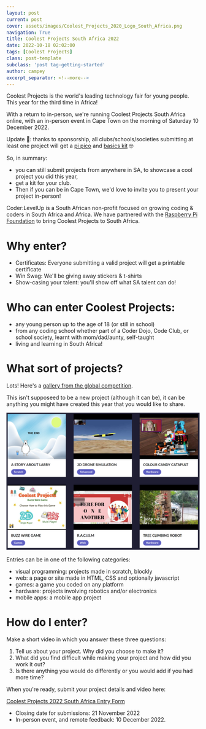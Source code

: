 ```yaml
---
layout: post
current: post
cover: assets/images/Coolest_Projects_2020_Logo_South_Africa.png
navigation: True
title: Coolest Projects South Africa 2022
date: 2022-10-18 02:02:00
tags: [Coolest Projects]
class: post-template
subclass: 'post tag-getting-started'
author: campey
excerpt_separator: <!--more-->
---
```


Coolest Projects is the world's leading technology fair for young people. This year for the third time in Africa!

With a return to in-person, we're running Coolest Projects South Africa online, with an in-person event in Cape Town on the morning of Saturday 10 December 2022.

<!--more-->

Update 🥳: thanks to sponsorship, all clubs/schools/societies submitting at least one project will get a [pi pico](https://www.pishop.co.za/store/raspberry-pi-pico_0/raspberry-pi-pico-h) and [basics kit](https://www.pishop.co.za/store/raspberry-pi-pico-basic-kit---without-pico) 🤓

So, in summary:
 * you can still submit projects from anywhere in SA, to showcase a cool project you did this year, 
 * get a kit for your club. 
 * Then if you can be in Cape Town, we'd love to invite you to present your project in-person!

Coder:LevelUp is a South African non-profit focused on growing coding & coders in South Africa and Africa. We have partnered with the [Raspberry Pi Foundation](https://www.raspberrypi.org/) to bring Coolest Projects to South Africa. 

# Why enter?
 * Certificates: Everyone submitting a valid project will get a printable certificate
 * Win Swag: We'll be giving away stickers & t-shirts
 * Show-casing your talent: you'll show off what SA talent can do!

# Who can enter Coolest Projects:
 * any young person up to the age of 18 (or still in school)
 * from any coding school whether part of a Coder Dojo, Code Club, or school society, learnt with mom/dad/aunty, self-taught
 * living and learning in South Africa!

# What sort of projects?
Lots! Here's a [gallery from the global competition](https://online.coolestprojects.org/gallery).

This isn't supposeed to be a new project (although it can be), it can be anything you might have created this year that you would like to share.

![Global Gallery](assets/images/global_gallery.png)

Entries can be in one of the following categories:
 * visual programming: projects made in scratch, blockly
 * web: a page or site made in HTML, CSS and optionally javascript
 * games: a game you coded on any platform
 * hardware: projects involving robotics and/or electronics
 * mobile apps: a mobile app project

# How do I enter?

Make a short video in which you answer these three questions:
 1. Tell us about your project. Why did you choose to make it?
 2. What did you find difficult while making your project and how did you work it out?
 3. Is there anything you would do differently or you would add if you had more time?

When you're ready, submit your project details and video here: 

[Coolest Projects 2022 South Africa Entry Form](https://forms.gle/5Gp77YCLjfWXFu4E6)

 * Closing date for submissions: 21 November 2022
 * In-person event, and remote feedback: 10 December 2022.
